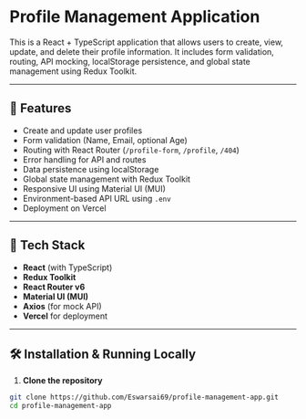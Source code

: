 #  Profile Management Application

This is a React + TypeScript application that allows users to create, view, update, and delete their profile information. It includes form validation, routing, API mocking, localStorage persistence, and global state management using Redux Toolkit.

---

## 🚀 Features

- Create and update user profiles
- Form validation (Name, Email, optional Age)
- Routing with React Router (`/profile-form`, `/profile`, `/404`)
- Error handling for API and routes
- Data persistence using localStorage
- Global state management with Redux Toolkit
- Responsive UI using Material UI (MUI)
- Environment-based API URL using `.env`
- Deployment on Vercel

---

## 🔧 Tech Stack

- **React** (with TypeScript)
- **Redux Toolkit**
- **React Router v6**
- **Material UI (MUI)**
- **Axios** (for mock API)
- **Vercel** for deployment

---

## 🛠️ Installation & Running Locally

1. **Clone the repository**

```bash
git clone https://github.com/Eswarsai69/profile-management-app.git
cd profile-management-app
